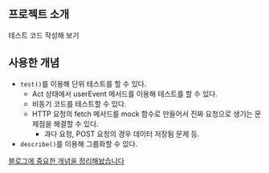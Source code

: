 ## 프로젝트 소개

테스트 코드 작성해 보기

## 사용한 개념

- `test()`를 이용해 단위 테스트를 할 수 있다.
  - Act 상태에서 userEvent 메서드를 이용해 테스트를 할 수 있다.
  - 비동기 코드를 테스트할 수 있다.
  - HTTP 요청의 fetch 메서드를 mock 함수로 만들어서 진짜 요청으로 생기는 문제점을 해결할 수 있다.
    - 과다 요청, POST 요청의 경우 데이터 저장됨 문제 등.
- `describe()`를 이용해 그룹화할 수 있다.

[블로그에 중요한 개념을 정리해놨습니다](https://github.com/jhan117/react-practice-projects/blob/main/study-notes/2023-01-06-react-learn21.md)
